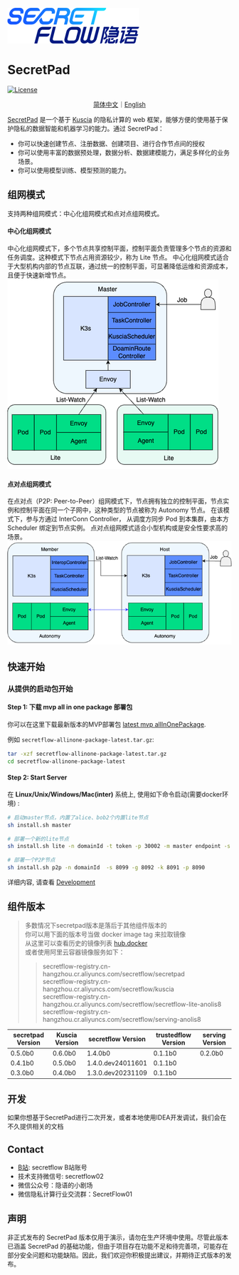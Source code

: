 ![img.png](./docs/imgs/logo.png)

# SecretPad

[![License](https://img.shields.io/badge/license-Apache%202-4EB1BA.svg)](https://www.apache.org/licenses/LICENSE-2.0.html)
<p align="center">
<a href="./README.zh-CN.md">简体中文</a>｜<a href="./README.md">English</a>
</p>

[SecretPad](https://www.secretflow.org.cn/zh-CN/docs/secretpad/)
是一个基于 [Kuscia](https://github.com/secretflow/kuscia) 的隐私计算的 web 框架，能够方便的使用基于保护隐私的数据智能和机器学习的能力。通过
SecretPad：

* 你可以快速创建节点、注册数据、创建项目、进行合作节点间的授权
* 你可以使用丰富的数据预处理，数据分析、数据建模能力，满足多样化的业务场景。
* 你可以使用模型训练、模型预测的能力。

## 组网模式

支持两种组网模式：中心化组网模式和点对点组网模式。

#### 中心化组网模式

中心化组网模式下，多个节点共享控制平面，控制平面负责管理多个节点的资源和任务调度。这种模式下节点占用资源较少，称为 Lite 节点。
中心化组网模式适合于大型机构内部的节点互联，通过统一的控制平面，可显著降低运维和资源成本，且便于快速新增节点。
![img.png](./docs/imgs/master.png)

#### 点对点组网模式

在点对点（P2P: Peer-to-Peer）组网模式下，节点拥有独立的控制平面，节点实例和控制平面在同一个子网中，这种类型的节点被称为
Autonomy 节点。 在该模式下，参与方通过 InterConn Controller， 从调度方同步 Pod 到本集群，由本方 Scheduler 绑定到节点实例。
点对点组网模式适合小型机构或是安全性要求高的场景。
![img_1.png](./docs/imgs/p2p.png)

## 快速开始

### 从提供的启动包开始

#### Step 1: 下载 mvp all in one package 部署包

你可以在这里下载最新版本的MVP部署包 [latest mvp allInOnePackage](https://www.secretflow.org.cn/zh-CN/deployment).

例如 `secretflow-allinone-package-latest.tar.gz`:

```sh
tar -xzf secretflow-allinone-package-latest.tar.gz
cd secretflow-allinone-package-latest
```

#### Step 2: Start Server

在 **Linux/Unix/Windows/Mac(inter)** 系统上, 使用如下命令启动(需要docker环境) :

```sh
# 启动master节点，内置了alice、bob2个内置lite节点
sh install.sh master
```

```sh
# 部署一个新的lite节点
sh install.sh lite -n domainId -t token -p 30002 -m master endpoint -s 8089 -k 40812 -g 40813
```

```sh
# 部署一个P2P节点
sh install.sh p2p -n domainId  -s 8099 -g 8092 -k 8091 -p 8090
```

详细内容, 请查看 [Development](./docs/development/build_secretpad_cn.md)

## 组件版本

> 多数情况下secretpad版本是落后于其他组件版本的<br>
> 你可以用下面的版本号当做 docker image tag 来拉取镜像<br>
> 从这里可以查看历史的镜像列表 [hub.docker](https://hub.docker.com/r/secretflow/secretflow-lite-anolis8/tags)<br>
> 或者使用阿里云容器镜像服务如下： <br>
> > secretflow-registry.cn-hangzhou.cr.aliyuncs.com/secretflow/secretpad<br>
> > secretflow-registry.cn-hangzhou.cr.aliyuncs.com/secretflow/kuscia<br>
> > secretflow-registry.cn-hangzhou.cr.aliyuncs.com/secretflow/secretflow-lite-anolis8<br>
> > secretflow-registry.cn-hangzhou.cr.aliyuncs.com/secretflow/serving-anolis8<br>

| secretpad Version | Kuscia Version | secretflow Version | trustedflow Version | serving Version |
|-------------------|----------------|--------------------|---------------------|-----------------|
| 0.5.0b0           | 0.6.0b0        | 1.4.0b0            | 0.1.1b0             | 0.2.0b0         |
| 0.4.1b0           | 0.5.0b0        | 1.4.0.dev24011601  | 0.1.1b0             |                 |
| 0.3.0b0           | 0.4.0b0        | 1.3.0.dev20231109  | 0.1.1b0             |                 |

## 开发

如果你想基于SecretPad进行二次开发，或者本地使用IDEA开发调试，我们会在不久提供相关的文档

## Contact

* [B站](https://space.bilibili.com/2073575923): secretflow B站账号
* 技术支持微信号: secretflow02
* 微信公众号：隐语的小剧场
* 微信隐私计算行业交流群：SecretFlow01

## 声明

非正式发布的 SecretPad 版本仅用于演示，请勿在生产环境中使用。尽管此版本已涵盖 SecretPad
的基础功能，但由于项目存在功能不足和待完善项，可能存在部分安全问题和功能缺陷。因此，我们欢迎你积极提出建议，并期待正式版本的发布。